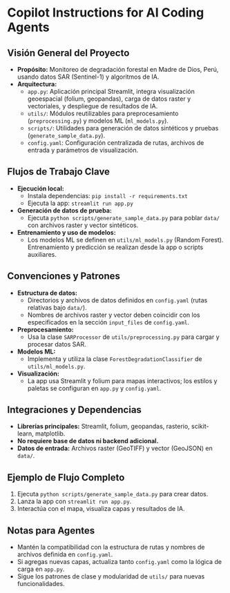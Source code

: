 # Copilot Instructions for AI Coding Agents

## Visión General del Proyecto
- **Propósito:** Monitoreo de degradación forestal en Madre de Dios, Perú, usando datos SAR (Sentinel-1) y algoritmos de IA.
- **Arquitectura:**
  - `app.py`: Aplicación principal Streamlit, integra visualización geoespacial (folium, geopandas), carga de datos raster y vectoriales, y despliegue de resultados de IA.
  - `utils/`: Módulos reutilizables para preprocesamiento (`preprocessing.py`) y modelos ML (`ml_models.py`).
  - `scripts/`: Utilidades para generación de datos sintéticos y pruebas (`generate_sample_data.py`).
  - `config.yaml`: Configuración centralizada de rutas, archivos de entrada y parámetros de visualización.

## Flujos de Trabajo Clave
- **Ejecución local:**
  - Instala dependencias: `pip install -r requirements.txt`
  - Ejecuta la app: `streamlit run app.py`
- **Generación de datos de prueba:**
  - Ejecuta `python scripts/generate_sample_data.py` para poblar `data/` con archivos raster y vector sintéticos.
- **Entrenamiento y uso de modelos:**
  - Los modelos ML se definen en `utils/ml_models.py` (Random Forest). Entrenamiento y predicción se realizan desde la app o scripts auxiliares.

## Convenciones y Patrones
- **Estructura de datos:**
  - Directorios y archivos de datos definidos en `config.yaml` (rutas relativas bajo `data/`).
  - Nombres de archivos raster y vector deben coincidir con los especificados en la sección `input_files` de `config.yaml`.
- **Preprocesamiento:**
  - Usa la clase `SARProcessor` de `utils/preprocessing.py` para cargar y procesar datos SAR.
- **Modelos ML:**
  - Implementa y utiliza la clase `ForestDegradationClassifier` de `utils/ml_models.py`.
- **Visualización:**
  - La app usa Streamlit y folium para mapas interactivos; los estilos y paletas se configuran en `app.py` y `config.yaml`.

## Integraciones y Dependencias
- **Librerías principales:** Streamlit, folium, geopandas, rasterio, scikit-learn, matplotlib.
- **No requiere base de datos ni backend adicional.**
- **Datos de entrada:** Archivos raster (GeoTIFF) y vector (GeoJSON) en `data/`.

## Ejemplo de Flujo Completo
1. Ejecuta `python scripts/generate_sample_data.py` para crear datos.
2. Lanza la app con `streamlit run app.py`.
3. Interactúa con el mapa, visualiza capas y resultados de IA.

## Notas para Agentes
- Mantén la compatibilidad con la estructura de rutas y nombres de archivos definida en `config.yaml`.
- Si agregas nuevas capas, actualiza tanto `config.yaml` como la lógica de carga en `app.py`.
- Sigue los patrones de clase y modularidad de `utils/` para nuevas funcionalidades.

